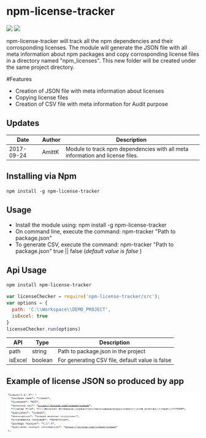 # npm-license-tracker

[![](https://img.shields.io/npm/v/npm-license-tracker.svg)](https://www.npmjs.com/package/npm-license-tracker)
[![](https://img.shields.io/npm/dm/npm-license-tracker.svg)](https://www.npmjs.com/package/npm-license-tracker)

npm-license-tracker will track all the npm dependencies and their corrosponding licenses.
The module will generate the JSON file with all meta information about npm packages and copy corrosponding license files in a directory named "npm_licenses". This new folder will be created under the same project directory.

#Features
<ul>
  <li>Creation of JSON file with meta information about licenses</li>
  <li>Copying license files</li>
  <li>Creation of CSV file with meta information for Audit purpose</li>
</ul>

## Updates
| Date				      | Author			      | Description							|
| ----------------- | ----------------- | ----------- |
| 2017-09-24		  	| AmittK		        | Module to track npm dependencies with all meta information and license files. |

## Installing via Npm

```
npm install -g npm-license-tracker
```

## Usage
- Install the module using: npm install -g npm-license-tracker
- On command line, execute the command: npm-tracker "Path to package.json"
- To generate CSV, execute the command: npm-tracker "Path to package.json" true || false (<em>default value is false </em>)

## Api Usage

```
npm install npm-license-tracker
```

```js
var licenseChecker = require('npm-license-tracker/src');
var options = {
  path: 'C:\\Workspace\\DEMO_PROJECT',
  isExcel: true
}
licenseChecker.run(options)
```

| API				       | Type       | Description			                                |   
| -----------------|------------| ------------------------------------------------| 
| path      		   | string     | Path to package.json in the project             |
| isExcel          | boolean    | For generating CSV file, default value is false |

## Example of license JSON so produced by app
![Alt text](https://github.com/amittkSharma/npm-license-tracker/blob/master/images/license_json.PNG?raw=true "npm packages meta information")


